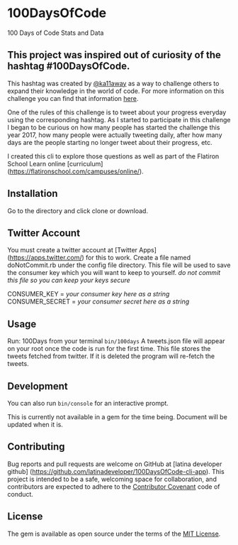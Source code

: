 # 100DaysOfCode
100 Days of Code Stats and Data


## This project was inspired out of curiosity of the hashtag #100DaysOfCode.
This hashtag was created by [@ka11away](https://twitter.com/ka11away) as a way to challenge others
to expand their knowledge in the world of code. For more information on this challenge you can
find that information [here](https://medium.freecodecamp.com/join-the-100daysofcode-556ddb4579e4).

One of the rules of this challenge is to tweet about your progress everyday using the corresponding
hashtag. As I started to participate in this challenge I began to be curious on how many people
has started the challenge this year 2017, how many people were actually tweeting daily,
after how many days are the people starting no longer tweet about their progress, etc.

I created this cli to explore those questions as well as part of the Flatiron School Learn online [curriculum]
(https://flatironschool.com/campuses/online/).

## Installation
Go to the directory and click clone or download.

## Twitter Account
You must create a twitter account at [Twitter Apps] (https://apps.twitter.com/) for this to work.
Create a file named doNotCommit.rb under the config file directory.
This file will be used to save the consumer key which you will want to keep to yourself.
*do not commit this file so you can keep your keys secure*

CONSUMER_KEY = *your consumer key here as a string*
CONSUMER_SECRET = *your consumer secret here as a string*

## Usage
Run: 100Days from your terminal  `bin/100days`
A tweets.json file will appear on your root once the code is run for the first time.
This file stores the tweets fetched from twitter. If it is deleted the program will re-fetch the tweets.

## Development
You can also run `bin/console` for an interactive prompt.

This is currently not available in a gem for the time being. Document will be updated when it is.

## Contributing
Bug reports and pull requests are welcome on GitHub at [latina developer github]  (https://github.com/latinadeveloper/100DaysOfCode-cli-app). This project is intended to be a safe, welcoming space for collaboration, and contributors are expected to adhere to the [Contributor Covenant](contributor-covenant.org) code of conduct.

## License
The gem is available as open source under the terms of the [MIT License](http://opensource.org/licenses/MIT).
